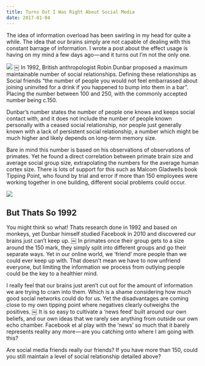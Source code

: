 ```yaml
---
title: Turns Out I Was Right About Social Media
date: 2017-01-04
---
```

The idea of information overload has been swirling in my head for quite a while. The idea that our brains simply are not capable of dealing with this constant barrage of information. I wrote a post about the effect usage is having on my mind a few days ago — and it turns out I’m not the only one.

![](https://cdn-images-1.medium.com/max/800/1\*ZyeN0Q6OIJVB9g8RpOz0Zw.jpeg)
￼
In 1992, British anthropologist Robin Dunbar proposed a maximum maintainable number of social relationships. Defining these relationships as
Social friends “the number of people you would not feel embarrassed about joining uninvited for a drink if you happened to bump into them in a bar”. Placing the number between 100 and 250, with the commonly accepted number being c.150.

Dunbar’s number states the number of people one knows and keeps social contact with, and it does not include the number of people known personally with a ceased social relationship, nor people just generally known with a lack of persistent social relationship, a number which might be much higher and likely depends on long-term memory size.

Bare in mind this number is based on his observations of observations of primates. Yet he found a direct correlation between primate brain size and average social group size, extrapolating the numbers for the average human cortex size. There is lots of support for this such as Malcom Gladwells book Tipping Point, who found by trial and error if more than 150 employees were working together in one building, different social problems could occur.

![][image-1]

## But Thats So 1992
You might think so what! Thats research done in 1992 and based on monkeys, yet Dunbar himself studied Facebook in 2010 and discovered our brains just can’t keep up.
￼
In primates once their group gets to a size around the 150 mark, they simply split into different groups and go their separate ways. Yet in our online world, we ‘friend’ more people than we could ever keep up with. That doesn’t mean we have to now unfriend everyone, but limiting the information we process from outlying people could be the key to a healthier mind.

I really feel that our brains just aren’t cut out for the amount of information we are trying to cram into them. Which is a shame considering how much good social networks could do for us. Yet the disadvantages are coming close to my own tipping point where negatives clearly outweighs the positives.
￼
It is so easy to cultivate a ‘news feed’ built around our own beliefs, and our own ideas that we rarely see anything from outside our own echo chamber. Facebook et al play with the ‘news’ so much that it barely represents reality any more — are you catching onto where I am going with this?

Are social media friends really our friends? If you have more than 150, could you still maintain a level of social relationship detailed above?

[image-1]:	https://cdn-images-1.medium.com/max/800/1*Gp5lemyrlT-PsaoIkFfe_Q.jpeg
